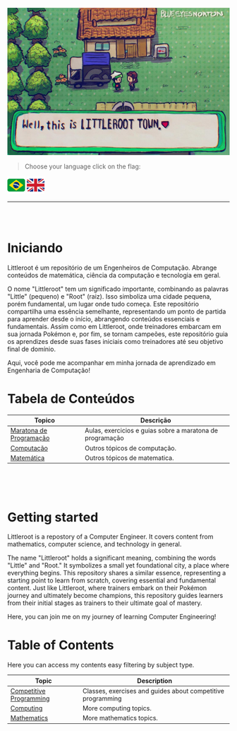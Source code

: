 ![Ravenclaw Banner](./_/assets/littleroot_banner_by_blueeyesnorton.jpg)

> Choose your language click on the flag:

<div>
    <a href="#iniciando"><img src="./_/assets/brazil.png" width=40 /></a>
    <a href="#getting-started"><img src="./_/assets/uk.png" width=40 /></a>
<div>
<hr><br><br>

# Iniciando

Littleroot é um repositório de um Engenheiros de Computação. Abrange conteúdos de matemática, ciência da computação e tecnologia em geral.

O nome "Littleroot" tem um significado importante, combinando as palavras "Little" (pequeno) e "Root" (raiz). Isso simboliza uma cidade pequena, porém fundamental, um lugar onde tudo começa. Este repositório compartilha uma essência semelhante, representando um ponto de partida para aprender desde o início, abrangendo conteúdos essenciais e fundamentais. Assim como em Littleroot, onde treinadores embarcam em sua jornada Pokémon e, por fim, se tornam campeões, este repositório guia os aprendizes desde suas fases iniciais como treinadores até seu objetivo final de domínio.

Aqui, você pode me acompanhar em minha jornada de aprendizado em Engenharia de Computação!

# Tabela de Conteúdos

| Topico                                                | Descrição                                                 |
| ----------------------------------------------------- | --------------------------------------------------------- |
| [Maratona de Programação](./competitive-programming/) | Aulas, exercicios e guias sobre a maratona de programação |
| [Computação](./computing#tabela-de-conteúdos)                            | Outros tópicos de computação.                             |
| [Matemática](./mathematics/)                          | Outros tópicos de matematica.                             |

<br><br><br>

# Getting started

Littleroot is a repostory of a Computer Engineer. It covers content from mathematics, computer science, and technology in general.

The name "Littleroot" holds a significant meaning, combining the words "Little" and "Root." It symbolizes a small yet foundational city, a place where everything begins. This repository shares a similar essence, representing a starting point to learn from scratch, covering essential and fundamental content. Just like Littleroot, where trainers embark on their Pokémon journey and ultimately become champions, this repository guides learners from their initial stages as trainers to their ultimate goal of mastery.

Here, you can join me on my journey of learning Computer Engineering!

# Table of Contents

Here you can access my contents easy filtering by subject type.

| Topic                                                 | Description                                                 |
| ----------------------------------------------------- | ----------------------------------------------------------- |
| [Competitive Programming](./competitive-programming/) | Classes, exercises and guides about competitive programming |
| [Computing](./computing#table-of-contents)                             | More computing topics.                                      |
| [Mathematics](./mathematics/)                         | More mathematics topics.                                    |

